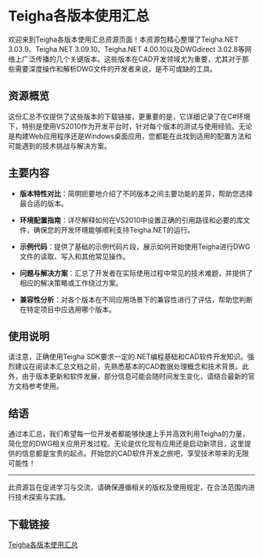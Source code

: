 # Teigha各版本使用汇总

欢迎来到Teigha各版本使用汇总资源页面！本资源包精心整理了Teigha.NET 3.03.9、Teigha.NET 3.09.10、Teigha.NET 4.00.10以及DWGdirect 3.02.8等网络上广泛传播的几个关键版本。这些版本在CAD开发领域尤为重要，尤其对于那些需要深度操作和解析DWG文件的开发者来说，是不可或缺的工具。

## 资源概览

这份汇总不仅提供了这些版本的下载链接，更重要的是，它详细记录了在C#环境下，特别是使用VS2010作为开发平台时，针对每个版本的测试与使用经验。无论是构建Web应用程序还是Windows桌面应用，您都能在此找到适用的配置方法和可能遇到的技术挑战与解决方案。

## 主要内容

- **版本特性对比**：简明扼要地介绍了不同版本之间主要功能的差异，帮助您选择最合适的版本。
  
- **环境配置指南**：详尽解释如何在VS2010中设置正确的引用路径和必要的库文件，确保您的开发环境能够顺利支持Teigha.NET的运行。
  
- **示例代码**：提供了基础的示例代码片段，展示如何开始使用Teigha进行DWG文件的读取、写入和其他常见操作。
  
- **问题与解决方案**：汇总了开发者在实际使用过程中常见的技术难题，并提供了相应的解决策略或工作绕过方案。
  
- **兼容性分析**：对各个版本在不同应用场景下的兼容性进行了评估，帮助您判断在特定项目中应选用哪个版本。

## 使用说明

请注意，正确使用Teigha SDK要求一定的.NET编程基础和CAD软件开发知识。强烈建议在阅读本汇总文档之前，先熟悉基本的CAD数据处理概念和技术背景。此外，由于版本更新和软件发展，部分信息可能会随时间发生变化，请结合最新的官方文档参考使用。

## 结语

通过本汇总，我们希望每一位开发者都能够快速上手并高效利用Teigha的力量，简化您的DWG相关应用开发过程。无论是优化现有应用还是启动新项目，这里提供的信息都是宝贵的起点。开始您的CAD软件开发之旅吧，享受技术带来的无限可能性！

---

此资源旨在促进学习与交流，请确保遵循相关的版权及使用规定，在合法范围内进行技术探索与实践。

## 下载链接

[Teigha各版本使用汇总](https://pan.quark.cn/s/6f376770190b)